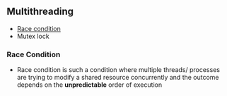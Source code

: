 ## Multithreading
- [Race condition](#race-condition)
- Mutex lock


### Race Condition
- Race condition is such a condition where multiple threads/ processes are trying to modify a shared resource concurrently and the outcome depends on the **unpredictable** order of execution